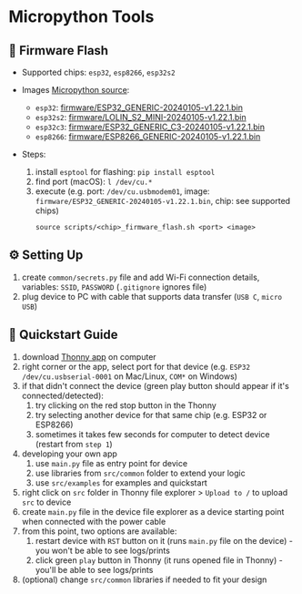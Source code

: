# Micropython Tools

## 🔦 Firmware Flash 

- Supported chips: `esp32`, `esp8266`, `esp32s2`

- Images [Micropython source](https://micropython.org/download):
  - `esp32`: [firmware/ESP32_GENERIC-20240105-v1.22.1.bin](firmware/ESP32_GENERIC-20240105-v1.22.1.bin)
  - `esp32s2`: [firmware/LOLIN_S2_MINI-20240105-v1.22.1.bin](firmware/LOLIN_S2_MINI-20240105-v1.22.1.bin)
  - `esp32c3`: [firmware/ESP32_GENERIC_C3-20240105-v1.22.1.bin](firmware/ESP32_GENERIC_C3-20240105-v1.22.1.bin)
  - `esp8266`: [firmware/ESP8266_GENERIC-20240105-v1.22.1.bin](firmware/ESP8266_GENERIC-20240105-v1.22.1.bin)

- Steps:
  1. install `esptool` for flashing: `pip install esptool`
  2. find port (macOS): `l /dev/cu.* `
  3. execute (e.g. port: `/dev/cu.usbmodem01`, image: `firmware/ESP32_GENERIC-20240105-v1.22.1.bin`, chip: see supported chips)
        ```
        source scripts/<chip>_firmware_flash.sh <port> <image>
        ```

## ⚙️ Setting Up
1. create `common/secrets.py` file and add Wi-Fi connection details, variables: `SSID`, `PASSWORD` (`.gitignore` ignores file)
2. plug device to PC with cable that supports data transfer (`USB C`, `micro USB`)

## 🏁 Quickstart Guide
1. download [Thonny app](https://thonny.org) on computer
2. right corner or the app, select port for that device (e.g. `ESP32 /dev/cu.usbserial-0001` on Mac/Linux, `COM*` on Windows)
3. if that didn't connect the device (green play button should appear if it's connected/detected):
   1. try clicking on the red stop button in the Thonny
   2. try selecting another device for that same chip (e.g. ESP32 or ESP8266)
   3. sometimes it takes few seconds for computer to detect device (restart from `step 1`)
4. developing your own app
   1. use `main.py` file as entry point for device
   2. use libraries from `src/common` folder to extend your logic
   3. use `src/examples` for examples and quickstart
5. right click on `src` folder in Thonny file explorer > `Upload to /` to upload `src` to device
6. create `main.py` file in the device file explorer as a device starting point when connected with the power cable
7. from this point, two options are available:
   1. restart device with `RST` button on it (runs `main.py` file on the device) - you won't be able to see logs/prints
   2. click green `play` button in Thonny (it runs opened file in Thonny) - you'll be able to see logs/prints 
8. (optional) change `src/common` libraries if needed to fit your design
